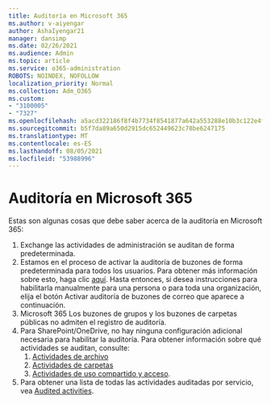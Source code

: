 ```yaml
---
title: Auditoría en Microsoft 365
ms.author: v-aiyengar
author: AshaIyengar21
manager: dansimp
ms.date: 02/26/2021
ms.audience: Admin
ms.topic: article
ms.service: o365-administration
ROBOTS: NOINDEX, NOFOLLOW
localization_priority: Normal
ms.collection: Adm_O365
ms.custom:
- "3100005"
- "7327"
ms.openlocfilehash: a5acd322186f8f4b7734f8541877a642a553288e10b3c122e4f276b9bb611308
ms.sourcegitcommit: b5f7da89a650d2915dc652449623c78be6247175
ms.translationtype: MT
ms.contentlocale: es-ES
ms.lasthandoff: 08/05/2021
ms.locfileid: "53988996"
---
```

# <a name="auditing-in-microsoft-365"></a>Auditoría en Microsoft 365

Estas son algunas cosas que debe saber acerca de la auditoría en Microsoft 365:

1. Exchange las actividades de administración se auditan de forma predeterminada.
1. Estamos en el proceso de activar la auditoría de buzones de forma predeterminada para todos los usuarios. Para obtener más información sobre esto, haga clic [aquí](https://techcommunity.microsoft.com/t5/Security-Privacy-and-Compliance/Exchange-Mailbox-Auditing-will-be-enabled-by-default/ba-p/215171). Hasta entonces, si desea instrucciones para habilitarla manualmente para una persona o para toda una organización, elija el botón Activar auditoría de buzones de correo que aparece a continuación.
1. Microsoft 365 Los buzones de grupos y los buzones de carpetas públicas no admiten el registro de auditoría.
1. Para SharePoint/OneDrive, no hay ninguna configuración adicional necesaria para habilitar la auditoría. Para obtener información sobre qué actividades se auditan, consulte:
    1. [Actividades de archivo](https://docs.microsoft.com/office365/securitycompliance/search-the-audit-log-in-security-and-compliance#file-and-page-activities)
    1. [Actividades de carpetas](https://docs.microsoft.com/office365/securitycompliance/search-the-audit-log-in-security-and-compliance#folder-activities)
    1. [Actividades de uso compartido y acceso](https://docs.microsoft.com/office365/securitycompliance/search-the-audit-log-in-security-and-compliance#sharing-and-access-request-activities).
1. Para obtener una lista de todas las actividades auditadas por servicio, vea [Audited activities](https://docs.microsoft.com/office365/securitycompliance/search-the-audit-log-in-security-and-compliance#audited-activities).
